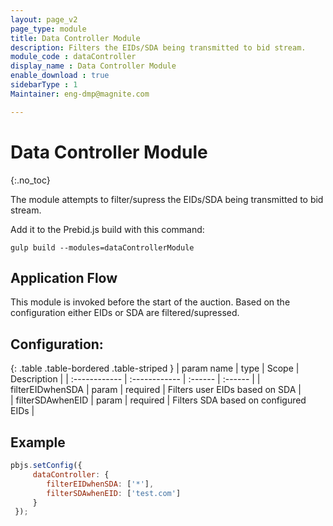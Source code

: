 ```yaml
---
layout: page_v2
page_type: module
title: Data Controller Module
description: Filters the EIDs/SDA being transmitted to bid stream.
module_code : dataController
display_name : Data Controller Module
enable_download : true
sidebarType : 1
Maintainer: eng-dmp@magnite.com

---
```



# Data Controller Module
{:.no_toc}

The module attempts to filter/supress the EIDs/SDA being transmitted to bid stream.

Add it to the Prebid.js build with this command:

```
gulp build --modules=dataControllerModule
```

## Application Flow

This module is invoked before the start of the auction.
Based on the configuration either EIDs or SDA are filtered/supressed.

## Configuration:

{: .table .table-bordered .table-striped }
|  param name | type  | Scope | Description |
 | :------------ | :------------ | :------ | :------ | 
 |  filterEIDwhenSDA  | param | required | Filters user EIDs based on SDA |  
 |  filterSDAwhenEID  | param | required | Filters SDA based on configured EIDs |   


## Example

```javascript
pbjs.setConfig({
     dataController: {
        filterEIDwhenSDA: ['*'],
        filterSDAwhenEID: ['test.com'] 
     }
 });
```

